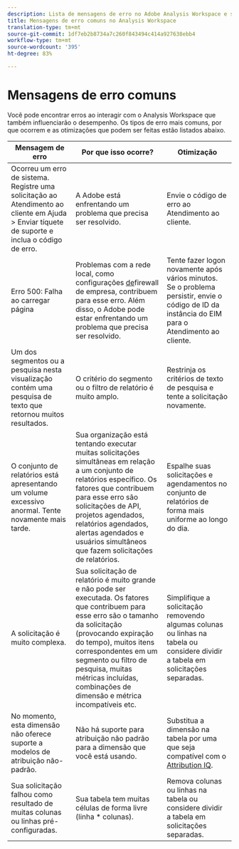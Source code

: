 ```yaml
---
description: Lista de mensagens de erro no Adobe Analysis Workspace e seus componentes relacionados
title: Mensagens de erro comuns no Analysis Workspace
translation-type: tm+mt
source-git-commit: 1df7eb2b8734a7c260f843494c414a927638ebb4
workflow-type: tm+mt
source-wordcount: '395'
ht-degree: 83%

---
```



# Mensagens de erro comuns

Você pode encontrar erros ao interagir com o Analysis Workspace que também influenciarão o desempenho. Os tipos de erro mais comuns, por que ocorrem e as otimizações que podem ser feitas estão listados abaixo.

| Mensagem de erro | Por que isso ocorre? | Otimização |
| --- | --- | --- |
| Ocorreu um erro de sistema. Registre uma solicitação ao Atendimento ao cliente em Ajuda > Enviar tíquete de suporte e inclua o código de erro. | A Adobe está enfrentando um problema que precisa ser resolvido. | Envie o código de erro ao Atendimento ao cliente. |
| Erro 500: Falha ao carregar página | Problemas com a rede local, como configurações [de](https://docs.adobe.com/content/help/pt-BR/analytics/technotes/ip-addresses.html)firewall de empresa, contribuem para esse erro. Além disso, o Adobe pode estar enfrentando um problema que precisa ser resolvido. | Tente fazer logon novamente após vários minutos. Se o problema persistir, envie o código de ID da instância do EIM para o Atendimento ao cliente. |
| Um dos segmentos ou a pesquisa nesta visualização contém uma pesquisa de texto que retornou muitos resultados. | O critério do segmento ou o filtro de relatório é muito amplo. | Restrinja os critérios de texto de pesquisa e tente a solicitação novamente. |
| O conjunto de relatórios está apresentando um volume excessivo anormal. Tente novamente mais tarde. | Sua organização está tentando executar muitas solicitações simultâneas em relação a um conjunto de relatórios específico. Os fatores que contribuem para esse erro são solicitações de API, projetos agendados, relatórios agendados, alertas agendados e usuários simultâneos que fazem solicitações de relatórios. | Espalhe suas solicitações e agendamentos no conjunto de relatórios de forma mais uniforme ao longo do dia. |
| A solicitação é muito complexa. | Sua solicitação de relatório é muito grande e não pode ser executada. Os fatores que contribuem para esse erro são o tamanho da solicitação (provocando expiração do tempo), muitos itens correspondentes em um segmento ou filtro de pesquisa, muitas métricas incluídas, combinações de dimensão e métrica incompatíveis etc. | Simplifique a solicitação removendo algumas colunas ou linhas na tabela ou considere dividir a tabela em solicitações separadas. |
| No momento, esta dimensão não oferece suporte a modelos de atribuição não-padrão. | Não há suporte para atribuição não padrão para a dimensão que você está usando. | Substitua a dimensão na tabela por uma que seja compatível com o [Attribution IQ](/help/analyze/analysis-workspace/attribution/overview.md). |
| Sua solicitação falhou como resultado de muitas colunas ou linhas pré-configuradas. | Sua tabela tem muitas células de forma livre (linha * colunas). | Remova colunas ou linhas na tabela ou considere dividir a tabela em solicitações separadas. |
